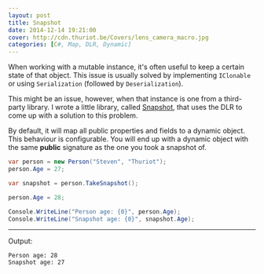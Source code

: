 ```yaml
---
layout: post
title: Snapshot
date: 2014-12-14 19:21:00
cover: http://cdn.thuriot.be/Covers/lens_camera_macro.jpg
categories: [C#, Map, DLR, Dynamic]
---
```


When working with a mutable instance, it's often useful to keep a certain state of that object. This issue is usually solved by implementing `IClonable` or using `Serialization` (followed by `Deserialization`).

This might be an issue, however, when that instance is one from a third-party library. I wrote a little library, called [Snapshot](https://github.com/StevenThuriot/Snapshot), that uses the DLR to come up with a solution to this problem.

By default, it will map all public properties and fields to a dynamic object. This behaviour is configurable. 
You will end up with a dynamic object with the same **public** signature as the one you took a snapshot of.


```csharp
var person = new Person("Steven", "Thuriot");
person.Age = 27;

var snapshot = person.TakeSnapshot();

person.Age = 28;

Console.WriteLine("Person age: {0}", person.Age);
Console.WriteLine("Snapshot age: {0}", snapshot.Age);
```

---

Output:

```markup
Person age: 28
Snapshot age: 27
```